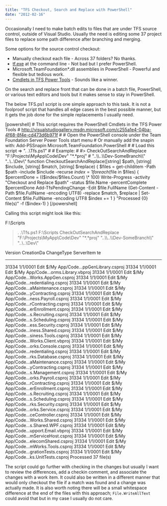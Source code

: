 ```yaml
---
title: "TFS Checkout, Search and Replace with PowerShell"
date: "2012-02-16"
---
```


Occasionally I need to make batch edits to files that are under TFS source control, outside of Visual Studio. Usually the need is editing some 37 project files to replace some path difference after branching and merging.  
  

Some options for the source control checkout:

- Manually checkout each file - Across 37 folders? No thanks.
- [tf.exe](http://msdn.microsoft.com/en-us/library/56f7w6be.aspx) at the command line - Not bad but I prefer PowerShell.
- Microsoft.TeamFoundation\*.dll assemblies in PowerShell - Powerful and flexible but tedious work.
- [Cmdlets in TFS Power Tools](http://visualstudiogallery.msdn.microsoft.com/c255a1e4-04ba-4f68-8f4e-cd473d6b971f) - Sounds like a winner.

On the search and replace front that can be done in a batch file, PowerShell, or various text editors and tools but it makes sense to stay in PowerShell.  
  

The below TFS.ps1 script is one simple approach to this task. It is not a foolproof script that handles all edge cases in the best possible manner, but it gets the job done for the simple replacements I usually need.  

\[powershell\] # This script requires the PowerShell Cmdlets in the TFS Power Tools # http://visualstudiogallery.msdn.microsoft.com/c255a1e4-04ba-4f68-8f4e-cd473d6b971f # # Open the PowerShell console under the Team Foundation Server Power Tools start menu # Or manually add the snapin with: Add-PSSnapin Microsoft.TeamFoundation.PowerShell # # Load this script => ". .\\Tfs.ps1" # # Example: # #> CheckOutSearchAndReplace "F:\\Projects\\MyApp\\Code\\Dev" "\*.\*proj" # "..\\\\..\\\\Dev-SomeBranch\\\\" "..\\..\\Dev\\" function CheckoutSearchAndReplace(\[string\] $path, \[string\] $include, \[string\] $match, \[string\] $replace) { $files = get-childitem -Path $path -include $include -recurse $index = 1 foreach ($file in $files) { $percentDone = (($index/$files.Count) \* 100) Write-Progress -activity "Checkout and Replace $path" -status $file.Name -percentComplete $percentDone Add-TfsPendingChange -Edit $file.FullName (Get-Content -Path $file.FullName -encoding UTF8) -replace $match, $replace | Set-Content $file.FullName -encoding UTF8 $index += 1 } "Processed {0} file(s)" -f ($index-1) } \[/powershell\]

Calling this script might look like this:  

F:\\Scripts
> . .\\Tfs.ps1
F:\\Scripts
> CheckOutSearchAndReplace "F:\\Projects\\MyApp\\Code\\Dev" "\*.\*proj" 
    "..\\\\..\\\\Dev-SomeBranch\\\\" "..\\..\\Dev\\"

Version CreationDa ChangeType      ServerItem
                te
------- ---------- ---------- ----------
  31334   1/1/0001 Edit            $/My App/Code...ppGenLibrary.csproj
  31334   1/1/0001 Edit            $/My App/Code...orms.Library.vbproj
  31334   1/1/0001 Edit            $/My App/Code...Works.AppGen.csproj
  31334   1/1/0001 Edit            $/My App/Code...redentialing.csproj
  31334   1/1/0001 Edit            $/My App/Code...aMaintenance.csproj
  31334   1/1/0001 Edit            $/My App/Code...yContracting.csproj
  31334   1/1/0001 Edit            $/My App/Code...ness.Payroll.csproj
  31334   1/1/0001 Edit            $/My App/Code...rContracting.csproj
  31334   1/1/0001 Edit            $/My App/Code...erEnrollment.csproj
  31334   1/1/0001 Edit            $/My App/Code...s.Recruiting.csproj
  31334   1/1/0001 Edit            $/My App/Code...s.Scheduling.csproj
  31334   1/1/0001 Edit            $/My App/Code...ess.Security.csproj
  31334   1/1/0001 Edit            $/My App/Code...iness.Shared.csproj
  31334   1/1/0001 Edit            $/My App/Code...siness.Tools.csproj
  31334   1/1/0001 Edit            $/My App/Code...Works.Client.vbproj
  31334   1/1/0001 Edit            $/My App/Code...orks.Console.csproj
  31334   1/1/0001 Edit            $/My App/Code...redentialing.csproj
  31334   1/1/0001 Edit            $/My App/Code...rks.Database.csproj
  31334   1/1/0001 Edit            $/My App/Code...aMaintenance.csproj
  31334   1/1/0001 Edit            $/My App/Code...yContracting.csproj
  31334   1/1/0001 Edit            $/My App/Code...s.Management.csproj
  31334   1/1/0001 Edit            $/My App/Code...orks.Payroll.csproj
  31334   1/1/0001 Edit            $/My App/Code...rContracting.csproj
  31334   1/1/0001 Edit            $/My App/Code...erEnrollment.csproj
  31334   1/1/0001 Edit            $/My App/Code...s.Recruiting.csproj
  31334   1/1/0001 Edit            $/My App/Code...s.Scheduling.csproj
  31334   1/1/0001 Edit            $/My App/Code...rks.Security.csproj
  31334   1/1/0001 Edit            $/My App/Code...orks.Service.csproj
  31334   1/1/0001 Edit            $/My App/Code...ceController.csproj
  31334   1/1/0001 Edit            $/My App/Code...Works.Shared.csproj
  31334   1/1/0001 Edit            $/My App/Code...s.Shared.WPF.csproj
  31334   1/1/0001 Edit            $/My App/Code...upport.Email.vbproj
  31334   1/1/0001 Edit            $/My App/Code...mServiceHost.csproj
  31334   1/1/0001 Edit            $/My App/Code...elecomShared.csproj
  31334   1/1/0001 Edit            $/My App/Code...mWorks.Tools.csproj
  31334   1/1/0001 Edit            $/My App/Code...grationTests.csproj
  31334   1/1/0001 Edit            $/My App/Code...ks.UnitTests.csproj
Processed 37 file(s)

  

The script could go further with checking in the changes but usually I want to review the differences, add a checkin comment, and associate the changes with a work item. It could also be written in a different manner that would only checkout the file if a match was found and a change was actually made. It is also worth noting there will be a small whitespace difference at the end of the files with this approach; `File.WriteAllText` could avoid that but in my case I usually do not care.
